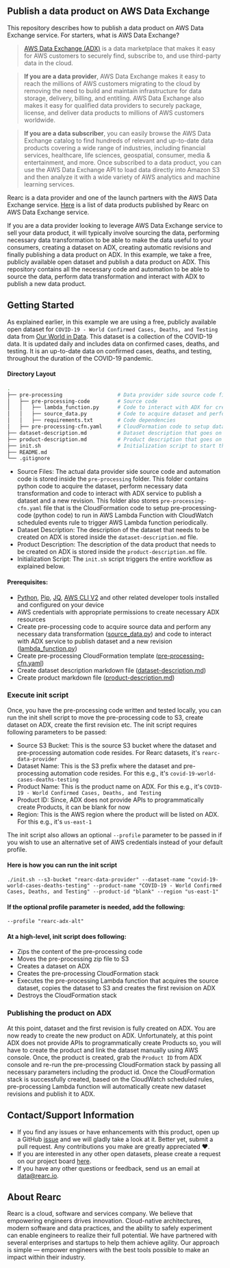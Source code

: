 ## Publish a data product on AWS Data Exchange

This repository describes how to publish a data product on AWS Data Exchange service. For starters, what is AWS Data Exchange?

> [AWS Data Exchange (ADX)](https://aws.amazon.com/data-exchange/) is a data marketplace that makes it easy for AWS customers to securely find, subscribe to, and use third-party data in the cloud.

> **If you are a data provider**, AWS Data Exchange makes it easy to reach the millions of AWS customers migrating to the cloud by removing the need to build and maintain infrastructure for data storage, delivery, billing, and entitling. AWS Data Exchange also makes it easy for qualified data providers to securely package, license, and deliver data products to millions of AWS customers worldwide.

> **If you are a data subscriber**, you can easily browse the AWS Data Exchange catalog to find hundreds of relevant and up-to-date data products covering a wide range of industries, including financial services, healthcare, life sciences, geospatial, consumer, media & entertainment, and more. Once subscribed to a data product, you can use the AWS Data Exchange API to load data directly into Amazon S3 and then analyze it with a wide variety of AWS analytics and machine learning services.

Rearc is a data provider and one of the launch partners with the AWS Data Exchange service. [Here](https://aws.amazon.com/marketplace/search/results?page=1&filters=VendorId&VendorId=a8a86da2-b2d1-4fae-992d-03494e90590b&searchTerms=rearc&category=d5a43d97-558f-4be7-8543-cce265fe6d9d) is a list of data products published by Rearc on AWS Data Exchange service.

If you are a data provider looking to leverage AWS Data Exchange service to sell your data product, it will typically involve sourcing the data, performing necessary data transformation to be able to make the data useful to your consumers, creating a dataset on ADX, creating automatic revisions and finally publishing a data product on ADX. In this example, we take a free, publicly available open dataset and publish a data product on ADX. This repository contains all the necessary code and automation to be able to source the data, perform data transformation and interact with ADX to publish a new data product.

## Getting Started
As explained earlier, in this example we are using a free, publicly available open dataset for `COVID-19 - World Confirmed Cases, Deaths, and Testing` data from [Our World in Data](https://github.com/owid/covid-19-data/tree/master/public/data/). This dataset is a collection of the COVID-19 data. It is updated daily and includes data on confirmed cases, deaths, and testing. It is an up-to-date data on confirmed cases, deaths, and testing, throughout the duration of the COVID-19 pandemic.

#### Directory Layout

```bash
.
├── pre-processing                  # Data provider side source code files and automation code
│   ├── pre-processing-code         # Source code
│   │   ├── lambda_function.py      # Code to interact with ADX for creating a dataset and revision
│   │   ├── source_data.py          # Code to acquire dataset and perform necessary data transformation
│   │   ├── requirements.txt        # Code dependencies
│   ├── pre-processing-cfn.yaml     # CloudFormation code to setup data provider automation
├── dataset-description.md          # Dataset description that goes on ADX
├── product-description.md          # Product description that goes on ADX
├── init.sh                         # Initialization script to start the automation
├── README.md
└── .gitignore
```

- Source Files: The actual data provider side source code and automation code is stored inside the `pre-processing` folder. This folder contains python code to acquire the dataset, perform necessary data transformation and code to interact with ADX service to publish a dataset and a new revision. This folder also stores `pre-processing-cfn.yaml` file that is the CloudFormation code to setup pre-processing-code (python code) to run in AWS Lambda Function with CloudWatch scheduled events rule to trigger AWS Lambda function periodically.
- Dataset Description: The description of the dataset that needs to be created on ADX is stored inside the `dataset-description.md` file.
- Product Description: The description of the data product that needs to be created on ADX is stored inside the `product-description.md` file.
- Initialization Script: The `init.sh` script triggers the entire workflow as explained below.

#### Prerequisites:
- [Python](https://www.python.org), [Pip](https://pypi.org/project/pip/), [JQ](https://stedolan.github.io/jq/), [AWS CLI V2](https://aws.amazon.com/cli/) and other related developer tools installed and configured on your device
- AWS credentials with appropriate permissions to create necessary ADX resources
- Create pre-processing code to acquire source data and perform any necessary data transformation ([source_data.py](./pre-processing/pre-processing-code/source_data.py)) and code to interact with ADX service to publish dataset and a new revision ([lambda_function.py](./pre-processing/pre-processing-code/lambda_function.py))
- Create pre-processing CloudFormation template ([pre-processing-cfn.yaml](./pre-processing/pre-processing-cfn.yaml))
- Create dataset description markdown file ([dataset-description.md](./dataset-description.md))
- Create product markdown file ([product-description.md](./product-description.md))

### Execute init script
Once, you have the pre-processing code written and tested locally, you can run the init shell script to move the pre-processing code to S3, create dataset on ADX, create the first revision etc. The init script requires following parameters to be passed:

- Source S3 Bucket: This is the source S3 bucket where the dataset and pre-processing automation code resides. For Rearc datasets, it's `rearc-data-provider`
- Dataset Name: This is the S3 prefix where the dataset and pre-processing automation code resides. For this e.g., it's `covid-19-world-cases-deaths-testing`
- Product Name: This is the product name on ADX. For this e.g., it's `COVID-19 - World Confirmed Cases, Deaths, and Testing`
- Product ID: Since, ADX does not provide APIs to programmatically create Products, it can be blank for now
- Region: This is the AWS region where the product will be listed on ADX. For this e.g., it's `us-east-1`

The init script also allows an optional `--profile` parameter to be passed in if you wish to use an alternative set of AWS credentials instead of your default profile.

#### Here is how you can run the init script  
`./init.sh --s3-bucket "rearc-data-provider" --dataset-name "covid-19-world-cases-deaths-testing" --product-name "COVID-19 - World Confirmed Cases, Deaths, and Testing" --product-id "blank" --region "us-east-1"`

#### If the optional profile parameter is needed, add the following:
`--profile "rearc-adx-alt"`

#### At a high-level, init script does following:
- Zips the content of the pre-processing code
- Moves the pre-processing zip file to S3
- Creates a dataset on ADX
- Creates the pre-processing CloudFormation stack
- Executes the pre-processing Lambda function that acquires the source dataset, copies the dataset to S3 and creates the first revision on ADX
- Destroys the CloudFormation stack

### Publishing the product on ADX
At this point, dataset and the first revision is fully created on ADX. You are now ready to create the new product on ADX. Unfortunately, at this point ADX does not provide APIs to programmatically create Products so, you will have to create the product and link the dataset manually using AWS console. Once, the product is created, grab the `Product ID` from ADX console and re-run the pre-processing CloudFormation stack by passing all necessary parameters including the product id. Once the CloudFormation stack is successfully created, based on the CloudWatch scheduled rules, pre-processing Lambda function will automatically create new dataset revisions and publish it to ADX.

## Contact/Support Information
- If you find any issues or have enhancements with this product, open up a GitHub [issue](https://github.com/rearc-data/publish-a-data-product-on-aws-data-exchange/issues) and we will gladly take a look at it. Better yet, submit a pull request. Any contributions you make are greatly appreciated :heart:.
- If you are interested in any other open datasets, please create a request on our project board [here](https://github.com/rearc-data/covid-datasets-aws-data-exchange/projects/1).
- If you have any other questions or feedback, send us an email at data@rearc.io.

## About Rearc
Rearc is a cloud, software and services company. We believe that empowering engineers drives innovation. Cloud-native architectures, modern software and data practices, and the ability to safely experiment can enable engineers to realize their full potential. We have partnered with several enterprises and startups to help them achieve agility. Our approach is simple — empower engineers with the best tools possible to make an impact within their industry.

